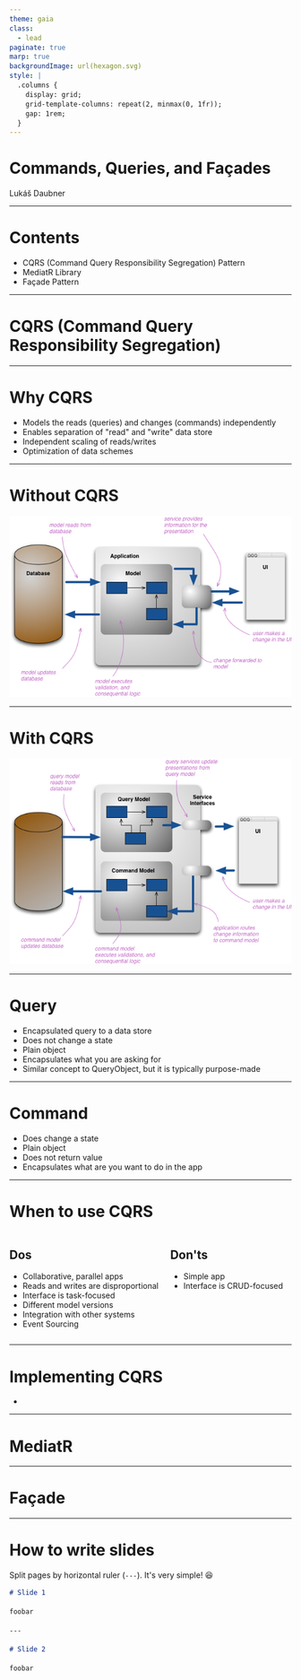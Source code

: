 ```yaml
---
theme: gaia
class:
  - lead
paginate: true
marp: true
backgroundImage: url(hexagon.svg)
style: |
  .columns {
    display: grid;
    grid-template-columns: repeat(2, minmax(0, 1fr));
    gap: 1rem;
  }
---
```


# **Commands, Queries, and Façades**

Lukáš Daubner

---

# Contents

* CQRS (Command Query Responsibility Segregation) Pattern
* MediatR Library
* Façade Pattern

---

# **CQRS (Command Query Responsibility Segregation)**

---

# Why CQRS

* Models the reads (queries) and changes (commands) independently
* Enables separation of "read" and "write" data store
* Independent scaling of reads/writes
* Optimization of data schemes

---

# Without CQRS

<!--
footer: Image by Martin Fowler (https://www.martinfowler.com/bliki/CQRS.html)
-->

![Architecture without CQRS showing single interface and model for both reads and writes to a database.](without-cqrs.png)

---

# With CQRS

<!--
footer: Image by Martin Fowler (https://www.martinfowler.com/bliki/CQRS.html)
-->

![Architecture with CQRS showing separate interface and model for reads and writes to a database.](with-cqrs.png)

---

<!--
footer: ""
-->

# Query

* Encapsulated query to a data store
* Does not change a state
* Plain object
* Encapsulates what you are asking for
* Similar concept to QueryObject, but it is typically purpose-made

---

# Command

* Does change a state
* Plain object
* Does not return value
* Encapsulates what are you want to do in the app

---

# When to use CQRS


<div class="columns">
<div>

## Dos

* Collaborative, parallel apps
* Reads and writes are disproportional
* Interface is task-focused 
* Different model versions
* Integration with other systems
* Event Sourcing

</div>
<div>

## Don'ts

* Simple app
* Interface is CRUD-focused

</div>
</div>

---

# Implementing CQRS

* 

---

# **MediatR**

---

# **Façade**

---

# How to write slides

Split pages by horizontal ruler (`---`). It's very simple! :satisfied:

```markdown
# Slide 1

foobar

---

# Slide 2

foobar
```